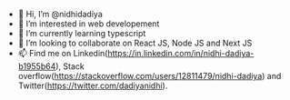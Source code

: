 - 👋  Hi, I’m @nidhidadiya
- 👀  I’m interested in web developement 
- 🌱  I’m currently learning typescript
- 💞️  I’m looking to collaborate on React JS, Node JS and Next JS
- 📫  Find me on Linkedin(https://in.linkedin.com/in/nidhi-dadiya-b1955b64), Stack overflow(https://stackoverflow.com/users/12811479/nidhi-dadiya) and Twitter(https://twitter.com/dadiyanidhi). 

<!---
nidhidadiya/nidhidadiya is a ✨ special ✨ repository because its `README.md` (this file) appears on your GitHub profile.
You can click the Preview link to take a look at your changes.
--->
